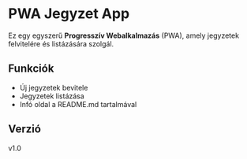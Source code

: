 # PWA Jegyzet App

Ez egy egyszerű **Progresszív Webalkalmazás** (PWA), amely jegyzetek felvitelére és listázására szolgál.

## Funkciók
- Új jegyzetek bevitele
- Jegyzetek listázása
- Infó oldal a README.md tartalmával

## Verzió
v1.0
